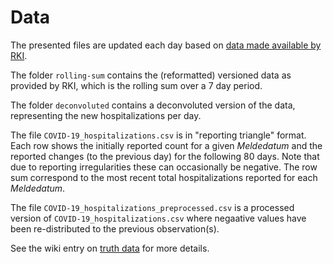 # Data

The presented files are updated each day based on [data made available by RKI](https://github.com/robert-koch-institut/COVID-19-Hospitalisierungen_in_Deutschland/tree/master/Archiv).

The folder `rolling-sum` contains the (reformatted) versioned data as provided by RKI, which is the rolling sum over a 7 day period.

The folder `deconvoluted` contains a deconvoluted version of the data, representing the new hospitalizations per day.

The file `COVID-19_hospitalizations.csv` is in "reporting triangle" format. Each row shows the initially reported count for a given *Meldedatum* and the reported changes (to the previous day) for the following 80 days. Note that due to reporting irregularities these can occasionally be negative. The row sum correspond to the most recent total hospitalizations reported for each *Meldedatum*.

The file `COVID-19_hospitalizations_preprocessed.csv` is a processed version of `COVID-19_hospitalizations.csv` where negaative values have been re-distributed to the previous observation(s).

See the wiki entry on [truth data](https://github.com/KITmetricslab/hospitalization-nowcast-hub/wiki/Truth-data) for more details.

